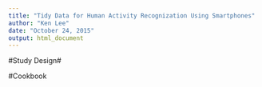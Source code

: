 ```yaml
---
title: "Tidy Data for Human Activity Recognization Using Smartphones"
author: "Ken Lee"
date: "October 24, 2015"
output: html_document
---
```


#Study Design#

#Cookbook
